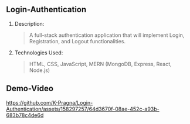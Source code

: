## Login-Authentication
1. Description:
   > A full-stack authentication application that will implement Login, Registration, and Logout functionalities.
2. Technologies Used:
   > HTML, CSS, JavaScript,                                                                                                 MERN (MongoDB, Express, React, Node.js)


## Demo-Video 




https://github.com/K-Pragna/Login-Authentication/assets/158297257/64d3670f-08ae-452c-a93b-683b78c4de6d

